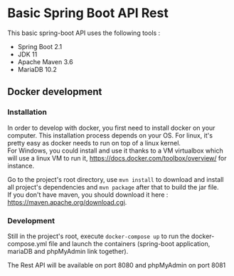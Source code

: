 # Basic Spring Boot API Rest

This basic spring-boot API uses the following tools :
* Spring Boot 2.1
* JDK 11
* Apache Maven 3.6
* MariaDB 10.2

## Docker development 

### Installation

In order to develop with docker, you first need to install docker on your computer. This installation process depends on your OS. 
For linux, it's pretty easy as docker needs to run on top of a linux kernel.  
For Windows, you could install and use it thanks to a VM virtualbox which will use a linux VM to run it, https://docs.docker.com/toolbox/overview/ for instance.

Go to the project's root directory, use `mvn install` to download and install all project's dependencies and `mvn package` after that to build the jar file.  
If you don't have maven, you should download it here : https://maven.apache.org/download.cgi.  

### Development

Still in the project's root, execute `docker-compose up` to run the docker-compose.yml file and launch the containers (spring-boot application, mariaDB and phpMyAdmin link together).  

The Rest API will be available on port 8080 and phpMyAdmin on port 8081 


